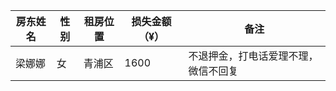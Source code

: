 | 房东姓名 | 性别 | 租房位置 | 损失金额（¥） | 备注                                 |
| -------- | ---- | -------- | ------------- | ------------------------------------ |
| 梁娜娜   | 女   | 青浦区   | 1600          | 不退押金，打电话爱理不理，微信不回复 |

